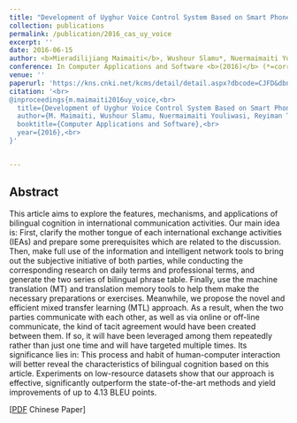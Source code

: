 ```yaml
---
title: "Development of Uyghur Voice Control System Based on Smart Phone"
collection: publications
permalink: /publication/2016_cas_uy_voice
excerpt: ''
date: 2016-06-15
author: <b>Mieradilijiang Maimaiti</b>, Wushour Slamu*, Nuermaimaiti Youliwasi, Reyiman Tuerxun, and Ainiwar Tuoheti
conference: In Computer Applications and Software <b>(2016)</b> (*=corresponding author)
venue: ''
paperurl: 'https://kns.cnki.net/kcms/detail/detail.aspx?dbcode=CJFD&dbname=CJFDLAST2016&filename=JYRJ201606053&v=wLiDrmT%25mmd2FUUEiX4nNO1Xan9zs0JuNt%25mmd2FVMrKgA4THpoJmFon01XVYvlNaplfvBcGE6'
citation: '<br>
@inproceedings{m.maimaiti2016uy_voice,<br>
  title={Development of Uyghur Voice Control System Based on Smart Phone},<br>
  author={M. Maimaiti, Wushour Slamu, Nuermaimaiti Youliwasi, Reyiman Tuerxun, and Ainiwar Tuoheti},<br>
  booktitle={Computer Applications and Software},<br>
  year={2016},<br>
}'


---
```

<h2><strong>Abstract</strong></h2>
This article aims to explore the features, mechanisms, and applications of bilingual cognition in international communication activities. Our main idea is: First, clarify the mother tongue of each international exchange activities (IEAs) and prepare some prerequisites which are related to the discussion. Then, make full use of the information and intelligent network tools to bring out the subjective initiative of both parties, while conducting the corresponding research on daily terms and professional terms, and generate the two series of bilingual phrase table. Finally, use the machine translation (MT) and translation memory tools to help them make the necessary preparations or exercises. Meanwhile, we propose the novel and efficient mixed transfer learning (MTL) approach. As a result, when the two parties communicate with each other, as well as via online or off-line communicate, the kind of tacit agreement would have been created between them. If so, it will have been leveraged among them repeatedly rather than just one time and will have targeted multiple times. Its significance lies in: This process and habit of human-computer interaction will better reveal the characteristics of bilingual cognition based on this article. Experiments on low-resource datasets show that our approach is effective, significantly outperform the state-of-the-art methods and yield improvements of up to 4.13 BLEU points.

\[[PDF](https://miradel51.github.io/files/cas_2016_uy_voice.pdf) Chinese Paper\]  
